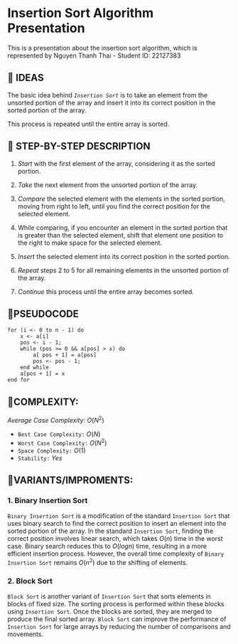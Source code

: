 # Insertion Sort Algorithm Presentation

This is a presentation about the insertion sort algorithm, which is represented by Nguyen Thanh Thai - Student ID: 22127383


## 🔴 IDEAS

The basic idea behind _`Insertion Sort`_ is to take an element from the unsorted portion of the array and insert it into its correct position in the sorted portion of the array. 

This process is repeated until the entire array is sorted.

## 🔴 STEP-BY-STEP DESCRIPTION
1. _Start_ with the first element of the array, considering it as the sorted portion.

2. _Take_ the next element from the unsorted portion of the array.

3. _Compare_ the selected element with the elements in the sorted portion, moving from right to left, until you find the correct position for the selected element.

4. While comparing, if you encounter an element in the sorted portion that is greater than the selected element, shift that element one position to the right to make space for the selected element.

5. _Insert_ the selected element into its correct position in the sorted portion.

6. _Repeat_ steps 2 to 5 for all remaining elements in the unsorted portion of the array.

7. _Continue_ this process until the entire array becomes sorted.

## 🔴PSEUDOCODE
    for (i <- 0 to n - 1) do
        x <- a[i]
        pos <- i - 1;
        while (pos >= 0 && a[pos] > x) do
            a[ pos + 1] = a[pos]
            pos <- pos - 1;
        end while
        a[pos + 1] = x
    end for

## 🔴COMPLEXITY:
_Average Case Complexity:_ $O(N^2)$
- `Best Case Complexity:` $O(N)$
- `Worst Case Complexity:` $O(N^2)$
- `Space Complexity:` $O(1)$
- `Stability:` $Yes$

## 🔴VARIANTS/IMPROMENTS:

### 1. Binary Insertion Sort

`Binary Insertion Sort` is a modification of the standard `Insertion Sort` that uses binary search to find the correct position to insert an element into the sorted portion of the array. In the standard `Insertion Sort`, finding the correct position involves linear search, which takes $O(n)$ time in the worst case. Binary search reduces this to $O(log n)$ time, resulting in a more efficient insertion process. However, the overall time complexity of `Binary Insertion Sort` remains $O(n^2)$ due to the shifting of elements.

### 2. Block Sort

`Block Sort` is another variant of `Insertion Sort` that sorts elements in blocks of fixed size. The sorting process is performed within these blocks using `Insertion Sort`. Once the blocks are sorted, they are merged to produce the final sorted array. `Block Sort` can improve the performance of `Insertion Sort` for large arrays by reducing the number of comparisons and movements.





